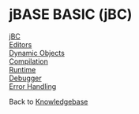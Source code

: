 # jBASE BASIC (jBC)  

<PageHeader />

[jBC](./../jbc/README.md)  
[Editors](./../editors/README.md)  
[Dynamic Objects](./../dynamic-objects/README.md)  
[Compilation](./../compilation/README.md)  
[Runtime](./../jbc-runtime/README.md)  
[Debugger](./../debugger/README.md)  
[Error Handling](./../jbc-error-handling/README.md)  

Back to [Knowledgebase](./../README.md)

<PageFooter />
